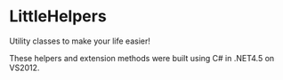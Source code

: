 LittleHelpers
=============

Utility classes to make your life easier!

These helpers and extension methods were built using C# in .NET4.5 on VS2012.
